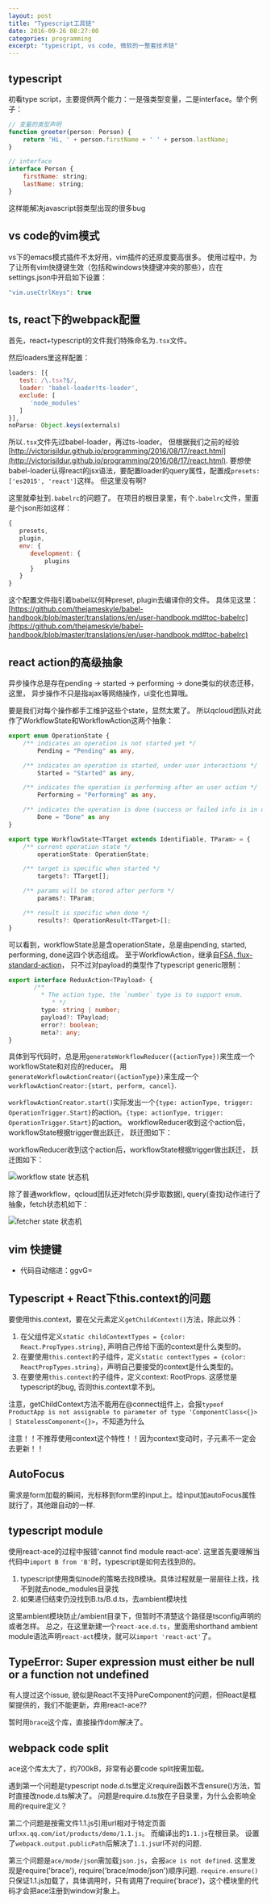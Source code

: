 ```yaml
---
layout: post
title: "Typescript工具链"
date: 2016-09-26 08:27:00
categories: programming
excerpt: "typescript, vs code, 微软的一整套技术链"
---
```


## typescript

初看type script，主要提供两个能力：一是强类型变量，二是interface。举个例子：

```javascript
// 变量的类型声明
function greeter(person: Person) {
    return 'Hi, ' + person.firstName + ' ' + person.lastName;
}

// interface
interface Person {
    firstName: string;
    lastName: string;
}
```

这样能解决javascript弱类型出现的很多bug

## vs code的vim模式

vs下的emacs模式插件不太好用，vim插件的还原度要高很多。
使用过程中，为了让所有vim快捷键生效（包括和windows快捷键冲突的那些），应在settings.json中开启如下设置：

```javascript
"vim.useCtrlKeys": true
```

## ts, react下的webpack配置

首先，react+typescript的文件我们特殊命名为`.tsx`文件。

然后loaders里这样配置：

```javascript
loaders: [{
   test: /\.tsx?$/,
   loader: 'babel-loader!ts-loader',
   exclude: [
      'node_modules'
   ]
}],
noParse: Object.keys(externals)
```

所以`.tsx`文件先过babel-loader，再过ts-loader。
但根据我们之前的经验[http://victorisildur.github.io/programming/2016/08/17/react.html](http://victorisildur.github.io/programming/2016/08/17/react.html).
要想使babel-loader认得react的jsx语法，要配置loader的query属性，配置成`presets: ['es2015', 'react']`这样。
但这里没有啊?

这里就牵扯到`.babelrc`的问题了。
在项目的根目录里，有个`.babelrc`文件，里面是个json形如这样：

```javascript
{
   presets,
   plugin,
   env: {
      development: {
          plugins
      }
   }
}
```

这个配置文件指引着babel以何种preset, plugin去编译你的文件。
具体见这里：[https://github.com/thejameskyle/babel-handbook/blob/master/translations/en/user-handbook.md#toc-babelrc](https://github.com/thejameskyle/babel-handbook/blob/master/translations/en/user-handbook.md#toc-babelrc)

## react action的高级抽象

异步操作总是存在pending -> started -> performing -> done类似的状态迁移，这里，
异步操作不只是指ajax等网络操作，ui变化也算哦。

要是我们对每个操作都手工维护这些个state，显然太累了。
所以qcloud团队对此作了WorkflowState和WorkflowAction这两个抽象：

```typescript
export enum OperationState {
    /** indicates an operation is not started yet */
        Pending = "Pending" as any,

    /** indicates an operation is started, under user interactions */
        Started = "Started" as any,

    /** indicates the operation is performing after an user action */
        Performing = "Performing" as any,

    /** indicates the operation is done (success or failed info is in operation result) */
        Done = "Done" as any
}

export type WorkflowState<TTarget extends Identifiable, TParam> = {
    /** current operation state */
        operationState: OperationState;

    /** target is specific when started */
        targets?: TTarget[];

    /** params will be stored after perform */
        params?: TParam;

    /** result is specific when done */
        results?: OperationResult<TTarget>[];
}
```

可以看到，workflowState总是含operationState，总是由pending, started, performing, done这四个状态组成。
至于WorkflowAction，继承自[FSA, flux-standard-action](https://github.com/acdlite/flux-standard-action)，
只不过对payload的类型作了typescript generic限制：

```typescript
export interface ReduxAction<TPayload> {
       /**
         * The action type, the `number` type is to support enum.
            * */
         type: string | number;
         payload?: TPayload;
         error?: boolean;
         meta?: any;
}
```

具体到写代码时，总是用`generateWorkflowReducer({actionType})`来生成一个workflowState和对应的reducer。
用`generateWorkflowActionCreator({actionType})`来生成一个`workflowActionCreator:{start, perform, cancel}`.

`workflowActionCreator.start()`实际发出一个`{type: actionType, trigger: OperationTrigger.Start}`的action。`{type: actionType, trigger: OperationTrigger.Start}`的action。
workflowReducer收到这个action后，workflowState根据trigger做出跃迁，
跃迁图如下：


workflowReducer收到这个action后，workflowState根据trigger做出跃迁，
跃迁图如下：

![workflow state 状态机]({{site.url}}/assets/images/workflowState_workflowAction.png)

除了普通workflow，qcloud团队还对fetch(异步取数据), query(查找)动作进行了抽象，fetch状态机如下：

![fetcher state 状态机]({{site.url}}/assets/images/fetcherState_fetcherTrigger.png)

## vim 快捷键

* 代码自动缩进：ggvG=

## Typescript + React下this.context的问题

要使用this.context，要在父元素定义`getChildContext()`方法，除此以外：

1. 在父组件定义`static childContextTypes = {color: React.PropTypes.string}`, 声明自己传给下面的context是什么类型的。
2. 在要使用`this.context`的子组件，定义`static contextTypes = {color: ReactPropTypes.string}`，声明自己要接受的context是什么类型的。
3. 在要使用`this.context`的子组件，定义context: RootProps. 这感觉是typescript的bug, 否则this.context拿不到。

注意，getChildContext方法不能用在@connect组件上，会报`typeof ProductApp is not assignable to parameter of type 'ComponentClass<{}> | StatelessComponent<{}>`，不知道为什么

注意！！不推荐使用context这个特性！！因为context变动时，子元素不一定会去更新！！

## AutoFocus

需求是form加载的瞬间，光标移到form里的input上。给input加autoFocus属性就行了，其他跟自动的一样.

## typescript module

使用react-ace的过程中报错'cannot find module react-ace'.
这里首先要理解当代码中```import B from 'B'```时，typescript是如何去找到B的。

1. typescript使用类似node的策略去找B模块。具体过程就是一层层往上找，找不到就去node_modules目录找
2. 如果递归结束仍没找到B.ts/B.d.ts，去ambient模块找

这里ambient模块防止/ambient目录下，但暂时不清楚这个路径是tsconfig声明的或者怎样。
总之，在这里新建一个```react-ace.d.ts```，里面用shorthand ambient module语法声明```react-act```模块，就可以```import 'react-act'```了。

## TypeError: Super expression must either be null or a function not undefined

有人提过这个issue, 貌似是React不支持PureComponent的问题，但React是框架提供的，我们不能更新，弃用react-ace??

暂时用```brace```这个库，直接操作dom解决了。

## webpack code split

ace这个库太大了，约700kB，非常有必要code split按需加载。

遇到第一个问题是typescript node.d.ts里定义require函数不含ensure()方法，暂时直接改node.d.ts解决了。
问题是require.d.ts放在子目录里，为什么会影响全局的require定义？

第二个问题是按需文件1.1.js引用url相对于特定页面url:`xx.qq.com/iot/products/demo/1.1.js`。
而编译出的`1.1.js`在根目录。
设置了`webpack.output.publicPath`后解决了`1.1.js`url不对的问题.

第三个问题是`ace/mode/json`需加载`json.js`，会报`ace is not defined`.
这里发现是require('brace'), require('brace/mode/json')顺序问题.
`require.ensure()`只保证1.1.js加载了，具体调用时，只有调用了require('brace')，这个模块里的代码才会把ace注册到window对象上。
